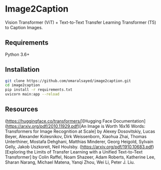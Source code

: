 # Image2Caption
Vision Transformer (ViT) + Text-to-Text Transfer Learning Transformer (T5) to Caption Images.

## Requirements
Python 3.6+

## Installation
```sh
git clone https://github.com/omaralsayed/image2caption.git
cd image2caption
pip install -r requirements.txt
uvicorn main:app --reload
```

## Resources
(https://huggingface.co/transformers/)[Hugging Face Documentation]
(https://arxiv.org/pdf/2010.11929.pdf)[An Image is Worth 16x16 Words: Transformers for Image Recognition at Scale] by Alexey Dosovitskiy, Lucas Beyer, Alexander Kolesnikov, Dirk Weissenborn, Xiaohua Zhai, Thomas Unterthiner, Mostafa Dehghani, Matthias Minderer, Georg Heigold, Sylvain Gelly, Jakob Uszkoreit, Neil Houlsby.
(https://arxiv.org/pdf/1910.10683.pdf)[Exploring the Limits of Transfer Learning with a Unified Text-to-Text Transformer] by Colin Raffel, Noam Shazeer, Adam Roberts, Katherine Lee, Sharan Narang, Michael Matena, Yanqi Zhou, Wei Li, Peter J. Liu.
